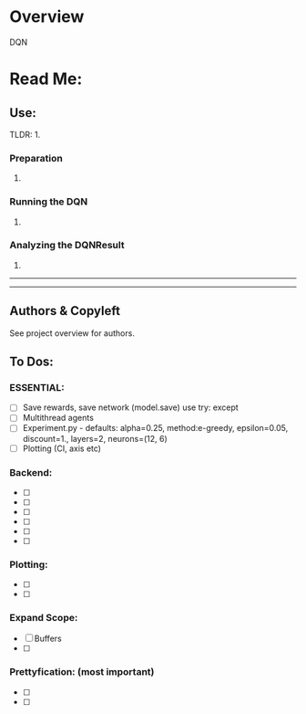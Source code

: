 # Overview
DQN

# Read Me:
## Use:
TLDR:
1. 

### Preparation
1. 
### Running the DQN
1. 
### Analyzing the DQNResult
1. 

---
---

## Authors & Copyleft
See project overview for authors.

## To Dos:
### ESSENTIAL:
- [ ] Save rewards, save network (model.save) use try: except
- [ ] Multithread agents
- [ ] Experiment.py - defaults: alpha=0.25, method:e-greedy, epsilon=0.05, discount=1., layers=2, neurons=(12, 6)
- [ ] Plotting (CI, axis etc)

### Backend:
- [ ] 
- [ ] 
- [ ] 
- [ ] 
- [ ] 
- [ ] 


### Plotting:
- [ ] 
- [ ] 


### Expand Scope:
- [ ] Buffers
- [ ] 


### Prettyfication: (most important)
- [ ] 
- [ ] 

